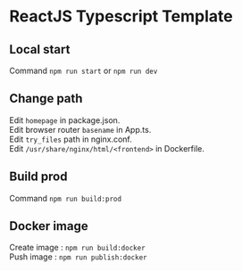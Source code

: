 # ReactJS Typescript Template

## Local start 

Command `npm run start` or `npm run dev`

## Change path

Edit `homepage` in package.json.<br />
Edit browser router `basename` in App.ts.<br />
Edit `try_files` path in nginx.conf.<br />
Edit `/usr/share/nginx/html/<frontend>` in Dockerfile.<br />

## Build prod

Command `npm run build:prod`

## Docker image

Create image : `npm run build:docker`<br />
Push image : `npm run publish:docker`